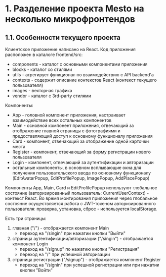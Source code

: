 # 1. Разделение проекта Mesto на несколько микрофронтендов

## 1.1. Особенности текущего проекта

Клиентское приложение написано на React. Код приложения расположен в каталоге frontend/src:
- components - каталог с основными компонентами приложения
- blocks - каталог со стилями
- utils - агрегирует функционал по взаимодействию с API backend'а
- contexts - содержит описание контекстов React (контекст  текущего пользователя) 
- images - векторная графика
- vendor - каталог с 3rd-party стилями

Компоненты:
- App - головной компонент приложения, настраивает взаимодействие всех остальных компонентов
- Main - основной компонент приложения, отвечающий за отображение главной страницы с фотографиями и предоставляющий доступ к основному функционалу приложения
- Card - компонент, отвечающий за отображение одной карточки места
- Register - компонент, отвечающий за форму регистрации нового пользователя
- Login - компонент, отвечающий за аутентификации и авторизации
- остальные компоненты, в основном всплывающие окна для получения пользовательского ввода по основному функционалу (EditAvatarPopup, EditProfilePopup, ImagePopup, AddPlacePopup)

Компоненты App, Main, Card и EditProfilePopup используют глобальное состояние (авторизированный пользователь: CurrentUserContext) - контекст React.
Во время монтирования приложения через глобальное состояние осуществляется работа с JWT-токеном авторизированного пользователя: проверка, установка, сброс - используется localStorage.

Есть три страницы:
1. главная ("/") - отображается компонент Main
    - переход на "/singin" при нажатии кнопки "Выйти"
2. страница аутентификации/авторизации ("/singin") - отображается компонент Login
    - переход на "/signup" по нажатию кнопки "Регистрация" 
    - переход на "/" при успешной авторизации
3. страница регистрации ("/signup") - отображается компонент Register
    - переход на "/signin" при успешной регистрации или при нажатии кнопки "Войти"

